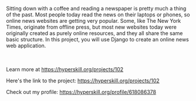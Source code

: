 <p>Sitting down with a coffee and reading a newspaper is pretty much a thing of the past. Most people today read the news on their laptops or phones, so online news websites are getting very popular. Some, like The New York Times, originate from offline press, but most new websites today were originally created as purely online resources, and they all share the same basic structure. In this project, you will use Django to create an online news web application.</p><br/><br/>Learn more at <a href="https://hyperskill.org/projects/102?utm_source=ide&utm_medium=ide&utm_campaign=ide&utm_content=project-card">https://hyperskill.org/projects/102</a>

Here's the link to the project: https://hyperskill.org/projects/102

Check out my profile: https://hyperskill.org/profile/618086378